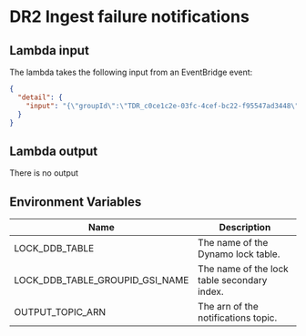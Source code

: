 # DR2 Ingest failure notifications

## Lambda input

The lambda takes the following input from an EventBridge event:

```json
{
  "detail": {
    "input": "{\"groupId\":\"TDR_c0ce1c2e-03fc-4cef-bc22-f95547ad3448\",\"batchId\":\"TDR_c0ce1c2e-03fc-4cef-bc22-f95547ad3448_0\"}"
  }
}

```

## Lambda output

There is no output

## Environment Variables

| Name                            | Description                                 |
|---------------------------------|---------------------------------------------|
| LOCK_DDB_TABLE                  | The name of the Dynamo lock table.          |
| LOCK_DDB_TABLE_GROUPID_GSI_NAME | The name of the lock table secondary index. |
| OUTPUT_TOPIC_ARN                | The arn of the notifications topic.         |

